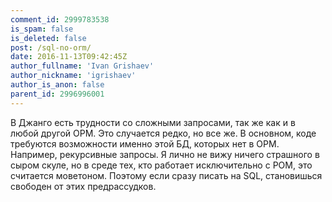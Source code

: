 ```yaml
---
comment_id: 2999783538
is_spam: false
is_deleted: false
post: /sql-no-orm/
date: 2016-11-13T09:42:45Z
author_fullname: 'Ivan Grishaev'
author_nickname: 'igrishaev'
author_is_anon: false
parent_id: 2996996001
---
```


<p>В Джанго есть трудности со сложными запросами, так же как и в любой другой ОРМ. Это случается редко, но все же. В основном, коде требуются возможности именно этой БД, которых нет в ОРМ. Например, рекурсивные запросы. Я лично не вижу ничего страшного в сыром скуле, но в среде тех, кто работает исключительно с РОМ, это считается моветоном. Поэтому если сразу писать на SQL, становишься свободен от этих предрассудков.</p>
